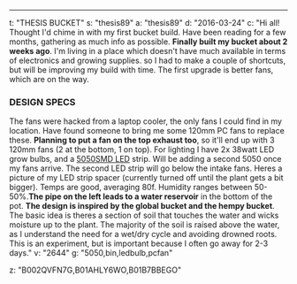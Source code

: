 ---
t: "THESIS BUCKET"
s: "thesis89"
a: "thesis89"
d: "2016-03-24"
c: "Hi all! Thought I'd chime in with my first bucket build. Have been reading for a few months, gathering as much info as possible. <strong>Finally built my bucket about 2 weeks ago</strong>. I'm living in a place which doesn't have much available in terms of electronics and growing supplies. so I had to make a couple of shortcuts, but will be improving my build with time. The first upgrade is better fans, which are on the way.<h3>DESIGN SPECS</h3>The fans were hacked from a laptop cooler, the only fans I could find in my location. Have found someone to bring me some 120mm PC fans to replace these. <strong>Planning to put a fan on the top exhaust too</strong>, so it'll end up with 3 120mm fans (2 at the bottom, 1 on top). For lighting I have 2x 38watt LED grow bulbs, and a <a href='https://amzn.to/30OqRW0'>5050SMD LED</a> strip. Will be adding a second 5050 once my fans arrive. The second LED strip will go below the intake fans. Heres a picture of my LED strip spacer (currently turned off until the plant gets a bit bigger). Temps are good, averaging 80f. Humidity ranges between 50-50%.<strong>The pipe on the left leads to a water reservoir</strong> in the bottom of the pot. <strong>The design is inspired by the global bucket and the hempy bucket</strong>. The basic idea is theres a section of soil that touches the water and wicks moisture up to the plant. The majority of the soil is raised above the water, as I understand the need for a wet/dry cycle and avoiding drowned roots. This is an experiment, but is important because I often go away for 2-3 days."
v: "2644"
g: "5050,bin,ledbulb,pcfan"

z: "B002QVFN7G,B01AHLY6WO,B01B7BBEGO"
